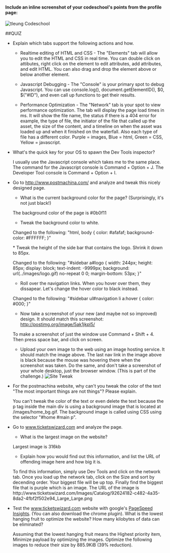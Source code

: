 #### Include an inline screenshot of your codeschool's points from the profile page:
![tleung Codeschool](http://tleung999.github.io/unit1_projects/images/tleungcodeschool.png)

<!-- Modify the Markdown to include your answers. Don't delete the questions! -->

##QUIZ
* Explain which tabs support the following actions and how.
  * Realtime editing of HTML and CSS  - The "Elements" tab will allow you to edit the HTML and CSS in real time.   You can double click on attibutes, right click on the element to edit attributes, add attributes, and edit HTML.  You can also drag and drop the element above or below another element.

  * Javascript Debugging - The "Console" is your primary spot to debug Javascript.  You can use console.log(), document.getElementID(), $0, $("#ID"), and even call up functions to get their results.   

  * Performance Optimization - The "Network" tab is your spot to view performance optimization.   The tab will display the page load times in ms.  It will show the file name, the status if there is a 404 error for example, the type of file, the initiator of the file that called up the asset, the size of the content, and a timeline on when the asset was loaded up and when it finished on the waterfall.   Also each type of file has a different color.   Purple = images, Blue = html, Green = CSS, Yellow = javascript.

* What's the quick key for your OS to spawn the Dev Tools inspector?  <p>I usually use the Javascript console which takes me to the same place.   The command for the Javascript console is Command + Option + J.  The Developer Tool console is Command + Option + I.  </p>

* Go to http://www.postmachina.com/ and analyze and tweak this nicely designed page.
  * What is the current background color for the page?  (Surprisingly, it's not just black!) 
  <p>The background color of the page is #0b0f11</p>

  * Tweak the background color to white.
  <p>Changed to the following:
  "html, body {
    color: #afafaf;
    background-color: #FFFFFF;
  }"
  <p>
  * Tweak the height of the side bar that contains the logo.  Shrink it down to 85px.
  <p>Changed to the following:
  "#sidebar a#logo {
    width: 244px;
    height: 85px;
    display: block;
    text-indent: -9999px;
    background: url(../images/logo.gif) no-repeat 0 0;
    margin-bottom: 53px;
  }" </p>

  * Roll over the navigation links.  When you hover over them, they dissapear.  Let's change the hover color to black instead.
  <p>Changed to the following:
  "#sidebar ul#navigation li a:hover {
    color: #000;
  }"</p>

  * Now take a screenshot of your new (and maybe not so improved) design.  It should match this screenshot: http://postimg.org/image/5ak1jkpl5/
  <p>To make a screenshot of just the window use Command + Shift + 4.  Then press space bar, and click on screen.   </p>

  * Upload your own image to the web using an image hosting service.  It should match the image above. The last nav link in the image above is black because the mouse was hovering there when the screenshot was taken. Do the same, and don't take a screenshot of your whole desktop, just the browser window. (This is part of the challenge.)
  ![Site Tweak](http://tleung999.github.io/unit1_projects/images/devtoolsitetweak.png)

* For the postmachina website, why can't you tweak the color of the text "The most important things are not things"?  Please explain.<p>
You can't tweak the color of the text or even delete the text because the p tag inside the main div is using a background image that is located at /images/home_bg.gif.  The background image is called using CSS using the selector "#home #main p".   </p>

* Go to www.ticketswizard.com and analyze the page.  
  * What is the largest image on the website? 
  <p>Largest image is 316kb </p>

  * Explain how you would find out this information, and list the URL of offending image here and how big it is.
  <p>To find this information, simply use Dev Tools and click on the network tab.   Once you load up the network tab, click on the Size and sort by decending order.   Your biggest file will be up top.   Finally find the biggest file that is purple which is an image.    The URL of the image is http://www.ticketswizard.com/Images/Catalog/92624182-c482-4a35-8da2-4fbf2f502e94_Large_Large.png</p>

* Test the www.ticketswizard.com website with google's [PageSpeed Insights](http://www.ticketswizard.com/).  (You can also download the chrome plugin).  What is the lowest hanging fruit to optimize the website?  How many kilobytes of data can be eliminated?  <p>
Assuming that the lowest hanging fruit means the Highest priority item, Minimize payload by optimizing the images. Optimize the following images to reduce their size by 885.9KiB (39% reduction).</p>